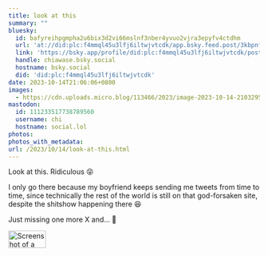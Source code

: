 ```yaml
---
title: look at this
summary: ""
bluesky:
  id: bafyreihpgmpha2u6bix3d2vi66mslnf3nber4yvuo2vjra3epyfv4ctdhm
  url: 'at://did:plc:f4mmql45u3lfj6iltwjvtcdk/app.bsky.feed.post/3kbpnfl5lpq2p'
  link: 'https://bsky.app/profile/did:plc:f4mmql45u3lfj6iltwjvtcdk/post/3kbpnfl5lpq2p'
  handle: chiawase.bsky.social
  hostname: bsky.social
  did: 'did:plc:f4mmql45u3lfj6iltwjvtcdk'
date: 2023-10-14T21:06:06+0800
images:
  - https://cdn.uploads.micro.blog/113466/2023/image-2023-10-14-210329546.png
mastodon:
  id: 111233517738789560
  username: chi
  hostname: social.lol
photos: 
photos_with_metadata: 
url: /2023/10/14/look-at-this.html
---
```


Look at this. Ridiculous 😝

I only go there because my boyfriend keeps sending me tweets from time to time, since technically the rest of the world is still on that god-forsaken site, despite the shitshow happening there 😆

Just missing one more X and... 🤭

<img src="/img/uploads/2023/image-2023-10-14-210329546.png" width="75" height="35" alt="Screenshot of a browser tab showing the favicon of X, formerly known as Twitter, as the X logo, with the title of the website &quot;X&quot; also next to it. It then looks like an &quot;X x&quot; on the browser tab.">
